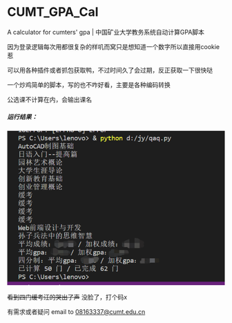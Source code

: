 # CUMT_GPA_Cal

A calculator for cumters' gpa | 中国矿业大学教务系统自动计算GPA脚本



因为登录逻辑每次用都很复杂的样叽而窝只是想知道一个数字所以直接用cookie惹

可以用各种插件或者抓包获取鸭，不过时间久了会过期，反正获取一下很快哒

一个炒鸡简单的脚本，写的也不咋好看，主要是各种编码转换

公选课不计算在内，会输出课名

##### 运行结果：

![res](.\img\res.png)

 ~~看到四门缓考汪的哭出了声~~ 没脸了，打个码x

有需求或者疑问 email to 08163337@cumt.edu.cn